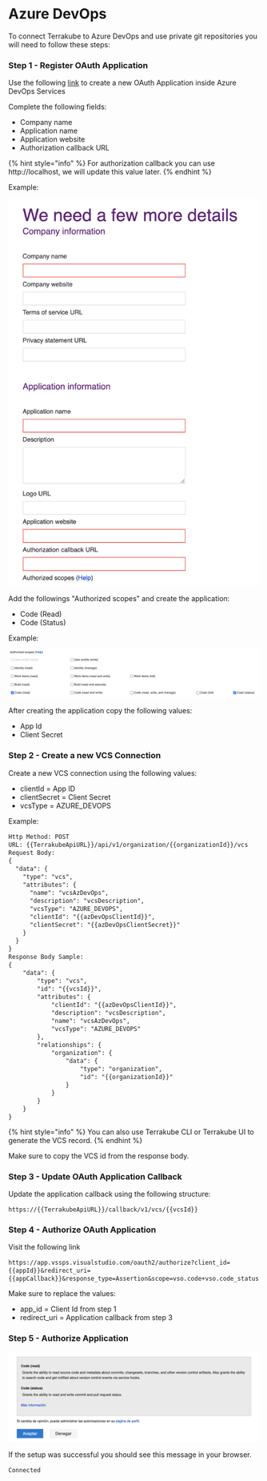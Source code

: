 # Azure DevOps

To connect Terrakube to Azure DevOps and use private git repositories you will need to follow these steps:

### Step 1 - Register OAuth Application

Use the following [link](https://aex.dev.azure.com/app/register?mkt=en-US) to create a new OAuth Application inside Azure DevOps Services

Complete the following fields:

* Company name
* Application name
* Application website
* Authorization callback URL

{% hint style="info" %}
For authorization callback you can use http://localhost, we will update this value later.
{% endhint %}

Example:

![](../../.gitbook/assets/image.png)

Add the followings "Authorized scopes" and create the application:

* Code \(Read\)
* Code \(Status\)

Example: 

![](../../.gitbook/assets/image%20%285%29.png)

After creating the application copy the following values:

* App Id
* Client Secret

### Step 2 - Create a new VCS Connection

Create a new VCS connection using the following values:

* clientId = App ID 
* clientSecret = Client Secret 
* vcsType = AZURE\_DEVOPS

Example: 

```text
Http Method: POST
URL: {{TerrakubeApiURL}}/api/v1/organization/{{organizationId}}/vcs
Request Body:
{
  "data": {
    "type": "vcs",
    "attributes": {
      "name": "vcsAzDevOps",
      "description": "vcsDescription",
      "vcsType": "AZURE_DEVOPS",
      "clientId": "{{azDevOpsClientId}}",
      "clientSecret": "{{azDevOpsClientSecret}}"
    }
  }
}
Response Body Sample:
{
    "data": {
        "type": "vcs",
        "id": "{{vcsId}}",
        "attributes": {
            "clientId": "{{azDevOpsClientId}}",
            "description": "vcsDescription",
            "name": "vcsAzDevOps",
            "vcsType": "AZURE_DEVOPS"
        },
        "relationships": {
            "organization": {
                "data": {
                    "type": "organization",
                    "id": "{{organizationId}}"
                }
            }
        }
    }
}
```

{% hint style="info" %}
You can also use Terrakube CLI or Terrakube UI to generate the VCS record.
{% endhint %}

Make sure to copy the VCS id from the response body.

### Step 3 - Update OAuth Application Callback

Update the application callback using the following structure:

```text
https://{{TerrakubeApiURL}}/callback/v1/vcs/{{vcsId}}
```

### Step 4 - Authorize OAuth Application

Visit the following link

```text
https://app.vssps.visualstudio.com/oauth2/authorize?client_id={{appId}}&redirect_uri={{appCallback}}&response_type=Assertion&scope=vso.code+vso.code_status
```

Make sure to replace the values:

* app\_id = Client Id from step 1
* redirect\_uri = Application callback from step 3

### Step 5 - Authorize Application

![](../../.gitbook/assets/image%20%281%29%20%281%29.png)

If the setup was successful you should see this message in your browser.

```text
Connected 
```


